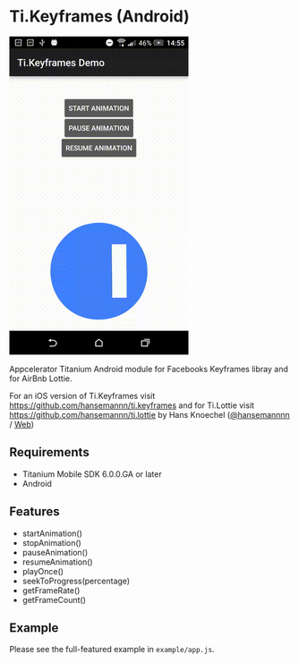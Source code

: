 # Ti.Keyframes (Android)

![gif](keyframes.gif)

Appcelerator Titanium Android module for Facebooks Keyframes libray and for AirBnb Lottie. 

For an iOS version of Ti.Keyframes visit https://github.com/hansemannn/ti.keyframes and for Ti.Lottie visit https://github.com/hansemannn/ti.lottie by Hans Knoechel ([@hansemannnn](https://twitter.com/hansemannnn) / [Web](http://hans-knoechel.de))

## Requirements
- Titanium Mobile SDK 6.0.0.GA or later
- Android

## Features
- startAnimation()
- stopAnimation()
- pauseAnimation()
- resumeAnimation()
- playOnce()
- seekToProgress(percentage)
- getFrameRate()
- getFrameCount()

## Example
Please see the full-featured example in `example/app.js`.
